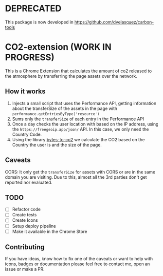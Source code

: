 # DEPRECATED
This package is now developed in https://github.com/dvelasquez/carbon-tools

# CO2-extension (WORK IN PROGRESS)
This is a Chrome Extension that calculates the amount of co2 released to the atmosphere by transferring
the page assets over the network.

## How it works
1. Injects a small script that uses the Performance API, getting information about the transferSize of the assets in 
the page with `performance.getEntriesByType('resource')`
2. Sums only the `transferSize` of each entry in the Performance API
3. Once a day checks the user location with based on the IP address, using the `https://freegeoip.app/json/` API.
In this case, we only need the Country Code.
4. Using the library [bytes-to-co2](https://github.com/dvelasquez/bytes-to-co2) we calculate the CO2 based
on the Country the user is and the size of the page.

## Caveats
CORS: It only get the `transferSize` for assets with CORS or are in the same domain you are visiting.
Due to this, almost all the 3rd parties don't get reported nor evaluated.

## TODO
- [ ] Refactor code
- [ ] Create tests
- [ ] Create Icons
- [ ] Setup deploy pipeline
- [ ] Make it available in the Chrome Store

## Contributing
If you have ideas, know how to fix one of the caveats or want to help with icons, badges or documentation
please feel free to contact me, open an issue or make a PR.
